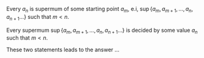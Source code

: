Every $` a_n `$ is supermum of some starting point $` a_m `$, e.i, $`\sup \{ a_m, a_{m+1}, \dots, a_n, a_{n+1} \dots \}`$ such that $` m < n `$.

Every supermum $`\sup \{ a_m, a_{m+1}, \dots, a_n, a_{n+1} \dots \}`$ is decided by some value $` a_n `$ such that $` m < n `$.

These two statements leads to the answer ...